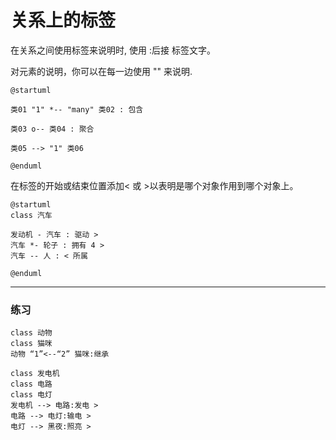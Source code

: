 # 关系上的标签
在关系之间使用标签来说明时, 使用 :后接 标签文字。

对元素的说明，你可以在每一边使用 "" 来说明.

``` puml
@startuml

类01 "1" *-- "many" 类02 : 包含

类03 o-- 类04 : 聚合

类05 --> "1" 类06

@enduml
```

在标签的开始或结束位置添加< 或 >以表明是哪个对象作用到哪个对象上。

``` puml
@startuml
class 汽车

发动机 - 汽车 : 驱动 >
汽车 *- 轮子 : 拥有 4 >
汽车 -- 人 : < 所属

@enduml
```

***
### 练习
``` puml
class 动物
class 猫咪
动物 “1”<--“2” 猫咪:继承
```

``` puml
class 发电机
class 电路
class 电灯
发电机 --> 电路:发电 >
电路 --> 电灯:输电 >
电灯 --> 黑夜:照亮 >
```